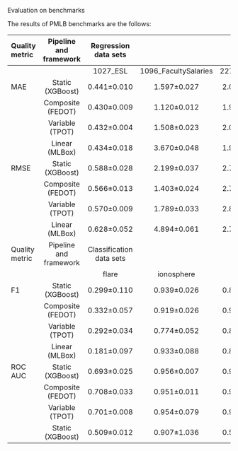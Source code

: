 Evaluation on benchmarks

The results of PMLB benchmarks are the follows:

|  Quality <br> metric  | Pipeline and  <br> framework                                                  | Regression data sets                                                                                                                                                                                       |                                   |                                                     |                                         |                                    |
| :-------------------- | :---------------------------------------------------------------------------: | :------------------------------------------------------------------------------------------------------------------------------------------------------------------------------------------------------------------------: | :-------------------------------: | :-------------------------------------------------: | :-------------------------------------: | :--------------------------------: |
|                       |                                                                               | 1027\_ESL                                                                                                                                                                                                                  | 1096\_FacultySalaries             | 227\_cpu\_small                                     | 228\_elusage                            | 605\_fri\_c2\_250\_25              |
| MAE                   | Static (XGBoost)                                                              | 0\.441±0.010                                                                                                                                                                                                               | 1\.597±0.027                      | 2\.006±0.023                                        | 10\.484±0.037                           | 0\.349±0.019               |
|                       | Composite (FEDOT)                                                     | 0\.430±0.009                                                                                                                                                                                                       | 1\.120±0.012              | 1\.931±0.007                                | 9\.451±0.020                    | 0\.371±0.033                       |
|                       | Variable (TPOT)                                                               | 0\.432±0.004                                                                                                                                                                                                               | 1\.508±0.023                      | 2\.064±0.011                                        | 11\.051±0.031                           | 0\.373±0.014                       |
|                       | Linear (MLBox)                                                                | 0\.434±0.018                                                                                                                                                                                                               | 3\.670±0.048                      | 1\.934±0.005                                        | 21\.075±0.054                           | 0\.423±0.076                       |
| RMSE                  | Static (XGBoost)                                                              | 0\.588±0.028                                                                                                                                                                                                               | 2\.199±0.037                      | 2\.799±0.023                                        | 14\.053±0.023                           | 0\.448±0.025               |
|                       | Composite (FEDOT)                                                         | 0\.566±0.013                                                                                                                                                                                                       | 1\.403±0.024              | 2\.759±0.007                                | 11\.558±0.020                   | 0\.466±0.035                       |
|                       | Variable (TPOT)                                                               | 0\.570±0.009                                                                                                                                                                                                               | 1\.789±0.033                      | 2\.886±0.023                                        | 14\.863±0.032                           | 0\.465±0.014                       |
|                       | Linear (MLBox)                                                                | 0\.628±0.052                                                                                                                                                                                                               | 4\.894±0.061                      | 2\.793±0.023                                        | 26\.141±2.27                            | 0\.505±0.089                       |
| Quality <br> metric   | Pipeline and <br> framework                                                   | Classification data sets                                                                                                                                                                                           |                                   |                                                     |                                         |                                    |
|                       |                                                                               | flare                                                                                                                                                                                                                      | ionosphere                        | labor                                               | magic                                   | spect                              |
| F1                    | Static (XGBoost)                                                              | 0\.299±0.110                                                                                                                                                                                                               | 0\.939±0.026              | 0\.895±0.023                                        | 0\.793±0.013                            | 0\.837±0.077                       |
|                       | Composite (FEDOT)                                                     | 0\.332±0.057                                                                                                                                                                                               | 0\.919±0.026                      | 0\.931±0.013                                | 0\.817±0.004            | 0\.893±0.062               |
|                       | Variable (TPOT)                                                               | 0\.292±0.034                                                                                                                                                                                                               | 0\.774±0.052                      | 0\.840±0.023                                        | 0\.809±0.004                            | 0\.830±0.046                       |
|                       | Linear (MLBox)                                                                | 0\.181±0.097                                                                                                                                                                                                               | 0\.933±0.088                      | 0\.840±0.069                                        | 0\.812±0.017                            | 0\.845±0.071                       |
| ROC <br> AUC          | Static (XGBoost)                                                              | 0\.693±0.025                                                                                                                                                                                                               | 0\.956±0.007              | 0\.923±0.023                                        | 0\.915±0.015                            | 0\.736±0.075                       |
|                       | Composite (FEDOT)                                             | 0\.708±0.033                                                                                                                                                                                                       | 0\.951±0.011                      | 0\.958±0.019                                | 0\.930±0.004                    | 0\.779±0.043               |
|                       | Variable (TPOT)                                                               | 0\.701±0.008                                                                                                                                                                                                               | 0\.954±0.079                      | 0\.958±0.023                                        | 0\.928±0.004                            | 0\.657±0.039                       |
|                       | Static (XGBoost)                                                              | 0\.509±0.012                                                                                                                                                                                                               | 0\.907±1.036                      | 0\.515±0.058                                        | 0\.856±0.026                            | 0\.628±0.031                       |